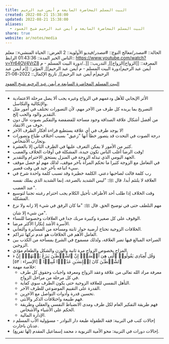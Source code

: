 ```yaml
---
title: البيت المسلم المحاضرة السابعة م أيمن عبد الرحيم
created: 2022-08-21 15:38:00
updated: 2022-08-21 15:38:00
aliases:
  - البيت المسلم المحاضرة السابعة م أيمن عبد الرحيم شيخ العمود
share: true
website: ar/notes/media
---
```


الحالة:: #مصدر/معالج
النوع:: #مصدر/فيديو
اﻷولوية:: 2
الغرض:: الحياة
المنشيء:: معلم الناس الخير
المدة:: 01:43:36
الرابط:: <https://www.youtube.com/watch?v=Yr64OV4VrZ8>
المعرفة:: [[الزواج|الزواج]],
التدريب:: [[../دورة البيت المسلم - م أيمن عبد الرحيم|دورة البيت المسلم - م أيمن عبد الرحيم]],
المؤثر:: [[م أيمن عبد الرحيم|م أيمن عبد الرحيم]],
تاريخ اﻹكمال:: 2022-08-21

[البيت المسلم المحاضرة السابعة م أيمن عبد الرحيم شيخ العمود](https://www.youtube.com/watch?v=Yr64OV4VrZ8)

---

- الأثر الإيجابي للأهل ودعمهم في الزواج وغيره يجب ألا يصل مرحلة الاعتمادية والإتكالية والتكاسل.
- التصريح بما يريده كل طرف من الآخر مهم، لأن التصورات تختلف في أمور مثل التقدير والود والحب إلخ.
- من أفضل أشكال علاقة الصداقة وجود مساحة للفضفضة والتفكير بصوت عال دون خوف من الانتقاد.
- لا يوجد طرف في أي علاقة يستطيع قراءة أفكار الطرف الآخر!
- درجة الصوت في التحدث قد يتصور خطأ أنها "زعيق" بسبب اختلاف طباع وتصورات وتجارب الأشخاص.
- كثير من الأمور لا يمكن التعرف عليها في الطرف الثاني إلا بالعشرة.
- وقت الرضا أغلب الناس تكون جيدة، المشكلة في أوقات الخلاف والغضب!
- الجهد اليومي الذي تبذله الزوجة في المنزل يستحق الاحترام والتقدير.
- في التعامل مع الزوجة كثيرا ما تحكم المرأة بآخر موقف، لذلك مهم لو حصل موقف سيء اتباعه بآخر جيد في وقت قصير.
- رب كلمة قالت لصاحبها دعني. الكلمة خطيرة وقد تسبب كلمة واحدة شرخ في العلاقة لا يلتئم أبدا. قال ﷺ: "ليس الشديد بالصرعة، إنما الشديد الذي يملك نفسه عند الغضب".
- وقت الخلاف إذا طلب أحد الأطراف تأجيل الكلام يجب احترام رغبته تجنبا لتوسيع المشكلة.
- مهم التلطف حتى في توضيح الحق. قال ﷺ: "ما كان الرفق في شيء إلا زانه ولا نزع من شيء إلا شان".
- الوقوف على كل صغيرة وكبيرة مربك جدا في العلاقات وخصوصا للنساء.
- الأسرة الأشد إنكارا الأكثر مرضا.
- الخلافات الزوجية تحتاج أرضية حوار ثابتة ومساحة من المسايرة والتغابي.
- العامل الأهم في الخلافات هو عدم تركها تتراكم.
- الصراحة المبالغ فيها تضر العلاقة، ولذلك مسموح في الشرع بمساحة من الكذب بين الزوجين.
- المزاح بخصوص الزواج مرة ثانية والوزن والشكل والطعام مؤذي.
- ﴿ وَقُل لِّعِبَادِی یَقُولُوا۟ ٱلَّتِی هِیَ أَحۡسَنُۚ إِنَّ ٱلشَّیۡطَـٰنَ یَنزَغُ بَیۡنَهُمۡۚ إِنَّ ٱلشَّیۡطَـٰنَ كَانَ لِلۡإِنسَـٰنِ عَدُوࣰّا مُّبِینࣰا ﴾ [الإسراء : ٥٣]
- خلاصة مهمة:
  - معرفة مراد الله تعالى من علاقة وعقد الزواج ومعرفة واجبات وحقوق كل طرف في كل مرحلة من مراحل الزواج.
  - التأهل النفسي للعلاقة الزوجية حتى يكون الطرف سوي كفاية.
  - القدرة على التقييم الموضوعي للطرف الآخر.
  - تحسين قدرة وأدوات التواصل مع الآخرين.
  - فهم طبيعة واختلافات الذكر والأنثى.
  - فهم طريقة التفكير العام لكل طرف ومدى الانضباط النفسي والعقلي وطريقة الحكم على الأشياء والأشخاص.
  - الإدارة المالية.
- إحالات كتب في التربية: فقه الطفولة طبعة دار النوادر - مسؤولية الأب المسلم د عدنان باحارث.
- إحالات دورات في التربية: محو الأمية التربوية د محمد إسماعيل المقدم (لها تفريغ).

---
